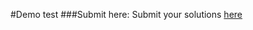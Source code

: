 #Demo test
###Submit here:
Submit your solutions [here](https://judge.techedu.cf/quiz/edit/58716d195e28ca1b060093ac)
